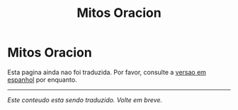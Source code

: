 ﻿---
title: Mitos Oracion
---

<!-- TODO: translation missing -->

# Mitos Oracion

Esta pagina ainda nao foi traduzida. Por favor, consulte a [versao em espanhol](/es/mitos-oracion) por enquanto.

---

*Este conteudo esta sendo traduzido. Volte em breve.*
